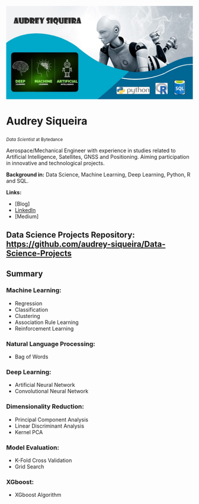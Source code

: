 <p align="center">
  <img src="banner1.jpg" >
</p>

# Audrey Siqueira
<sub>*Data Scientist* at Bytedance </sub>

Aerospace/Mechanical Engineer with experience in studies related to Artificial Intelligence, Satellites, GNSS and Positioning.
Aiming participation in innovative and technological projects. 

**Background in:** Data Science, Machine Learning, Deep Learning, Python, R and SQL. 
 
 **Links:**
* [Blog]
* [LinkedIn](https://www.linkedin.com/in/audrey-siqueira-b5341ba3/)
* [Medium]


## Data Science Projects Repository: https://github.com/audrey-siqueira/Data-Science-Projects

## Summary ##

### Machine Learning:
* Regression
* Classification
* Clustering
* Association Rule Learning
* Reinforcement Learning

### Natural Language Processing:
* Bag of Words

### Deep Learning:
* Artificial Neural Network
* Convolutional Neural Network

### Dimensionality Reduction:
* Principal Component Analysis
* Linear Discriminant Analysis
* Kernel PCA

### Model Evaluation:
* K-Fold Cross Validation
* Grid Search

### XGboost:
* XGboost Algorithm

